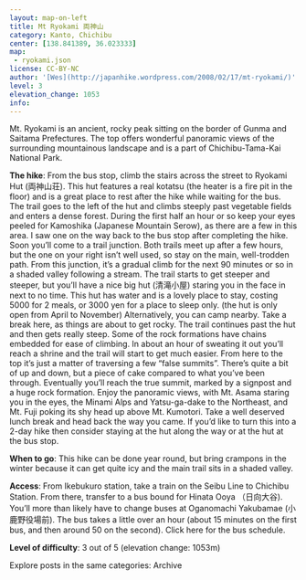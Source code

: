 ```yaml
---
layout: map-on-left
title: Mt Ryokami 両神山
category: Kanto, Chichibu
center: [138.841389, 36.023333]
map: 
 - ryokami.json
license: CC-BY-NC
author: '[Wes](http://japanhike.wordpress.com/2008/02/17/mt-ryokami/)'
level: 3
elevation_change: 1053
info:
---
```


Mt. Ryokami is an ancient, rocky peak sitting on the border of Gunma and Saitama Prefectures. The top offers wonderful panoramic views of the surrounding mountainous landscape and is a part of Chichibu-Tama-Kai National Park.

**The hike**: From the bus stop, climb the stairs across the street to Ryokami Hut (両神山荘). This hut features a real kotatsu (the heater is a fire pit in the floor) and is a great place to rest after the hike while waiting for the bus. The trail goes to the left of the hut and climbs steeply past vegetable fields and enters a dense forest. During the first half an hour or so keep your eyes peeled for Kamoshika (Japanese Mountain Serow), as there are a few in this area. I saw one on the way back to the bus stop after completing the hike. Soon you’ll come to a trail junction. Both trails meet up after a few hours, but the one on your right isn’t well used, so stay on the main, well-trodden path. From this junction, it’s a gradual climb for the next 90 minutes or so in a shaded valley following a stream. The trail starts to get steeper and steeper, but you’ll have a nice big hut (清滝小屋) staring you in the face in next to no time. This hut has water and is a lovely place to stay, costing 5000 for 2 meals, or 3000 yen for a place to sleep only. (the hut is only open from April to November) Alternatively, you can camp nearby. Take a break here, as things are about to get rocky. The trail continues past the hut and then gets really steep. Some of the rock formations have chains embedded for ease of climbing. In about an hour of sweating it out you’ll reach a shrine and the trail will start to get much easier. From here to the top it’s just a matter of traversing a few “false summits”. There’s quite a bit of up and down, but a piece of cake compared to what you’ve been through. Eventually you’ll reach the true summit, marked by a signpost and a huge rock formation. Enjoy the panoramic views, with Mt. Asama staring you in the eyes, the Minami Alps and Yatsu-ga-dake to the Northeast, and Mt. Fuji poking its shy head up above Mt. Kumotori. Take a well deserved lunch break and head back the way you came. If you’d like to turn this into a 2-day hike then consider staying at the hut along the way or at the hut at the bus stop.

**When to go**: This hike can be done year round, but bring crampons in the winter because it can get quite icy and the main trail sits in a shaded valley.

**Access**: From Ikebukuro station, take a train on the Seibu Line to Chichibu Station. From there, transfer to a bus bound for Hinata Ooya （日向大谷). You’ll more than likely have to change buses at Oganomachi Yakubamae (小鹿野役場前). The bus takes a little over an hour (about 15 minutes on the first bus, and then around 50 on the second). Click here for the bus schedule.

**Level of difficulty**: 3 out of 5 (elevation change: 1053m)

Explore posts in the same categories: Archive

